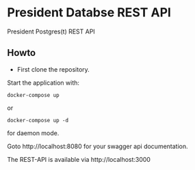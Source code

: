 # President Databse REST API

President Postgres(t) REST API

## Howto

- First clone the repository. 

Start the application with:
```
docker-compose up
```

or 
```
docker-compose up -d
```

for daemon mode.

Goto http://localhost:8080 for your swagger api documentation.

The REST-API is available via http://localhost:3000
